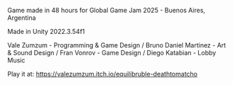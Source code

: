 Game made in 48 hours for Global Game Jam 2025 - Buenos Aires, Argentina

Made in Unity 2022.3.54f1

Vale Zumzum - Programming & Game Design / 
Bruno Daniel Martinez - Art & Sound Design / 
Fran Vonrov - Game Design /
Diego Katabian - Lobby Music

Play it at: https://valezumzum.itch.io/equilibruble-deathtomatcho
